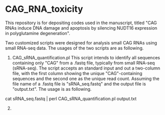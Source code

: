 # CAG_RNA_toxicity
This repository is for depositing codes used in the manuscript, titled "CAG RNAs induce DNA damage and apoptosis by silencing NUDT16 expression in polyglutamine degeneration".

Two customized scripts were designed for analysis small CAG RNAs using small RNA-seq data. The usages of the two scripts are as following.

1. CAG_sRNA_quantification.pl
This script intends to identify all sequences containing only "CAG" from a .fastq file, typically from small RNA-seq (sRNA-seq). The script accepts an standard input and out a two-column file, with the first column showing the unique "CAG"-containing sequences and the second one as the unique read count. Assuming the file name of a .fastq file is "sRNA_seq.fastq" and the output file is "output.txt". The usage is as following.

cat sRNA_seq.fastq | perl CAG_sRNA_quantification.pl output.txt

2. 

